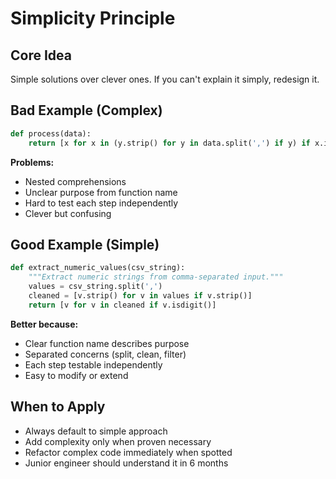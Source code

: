 # Simplicity Principle

## Core Idea
Simple solutions over clever ones. If you can't explain it simply, redesign it.

## Bad Example (Complex)

```python
def process(data):
    return [x for x in (y.strip() for y in data.split(',') if y) if x.isdigit()]
```

**Problems:**
- Nested comprehensions
- Unclear purpose from function name
- Hard to test each step independently
- Clever but confusing

## Good Example (Simple)

```python
def extract_numeric_values(csv_string):
    """Extract numeric strings from comma-separated input."""
    values = csv_string.split(',')
    cleaned = [v.strip() for v in values if v.strip()]
    return [v for v in cleaned if v.isdigit()]
```

**Better because:**
- Clear function name describes purpose
- Separated concerns (split, clean, filter)
- Each step testable independently
- Easy to modify or extend

## When to Apply

- Always default to simple approach
- Add complexity only when proven necessary
- Refactor complex code immediately when spotted
- Junior engineer should understand it in 6 months

